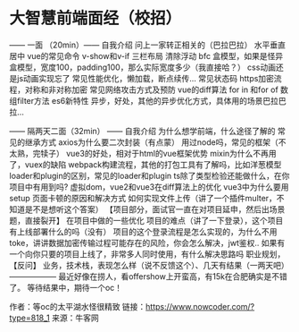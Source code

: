 # 大智慧前端面经（校招）

—— 一面 （20min）——
自我介绍
问上一家转正相关的（巴拉巴拉）
水平垂直居中
vue的常见命令
v-show和v-if
三栏布局
清除浮动
bfc
盒模型，如果是怪异盒模型，宽度100，padding100，那么实际宽度多少（我直接哈？）
css动画还是js动画实现忘了
常见性能优化，懒加载，断点续传...
常见状态码
https加密流程，对称和非对称加密
常见网络攻击方式及预防
vue的diff算法
for in 和for of
数组filter方法
es6新特性
异步，好处，其他的异步优化方式，具体用的场景巴拉巴拉...

—— 隔两天二面（32min） ——
自我介绍
为什么想学前端，什么途径了解的
常见的继承方式
axios为什么要二次封装（有点蒙）
用过node吗，常见的框架（不太熟，完犊子）
vue3的好处，相对于html的vue框架优势
mixin为什么不再用了，vuex的缺陷
webpack构建流程，其他的打包工具有了解吗，比如洋葱模型
loader和plugin的区别，常见的loader和plugin
ts除了类型检验还能做什么，在你项目中有用到吗?
虚拟dom，vue2和vue3在diff算法上的优化
vue3中为什么要用setup
页面卡顿的原因和解决方式
如何实现文件上传（讲了一个插件multer，不知道是不是想听这个答案）
【项目部分，面试官一直在对项目延申，然后出场景题，直接裂开】
在项目中做的一些优化
项目的难点（讲了一下登录），这个项目有上线部署什么的吗（没有）
项目的这个登录流程是怎么实现的，为什么不用toke，讲讲数据加密传输过程可能存在的风险，你会怎么解决，jwt鉴权..
如果有一个向你只要的项目上线了，非常多人同时使用，有什么解决思路吗
职业规划，
【反问】
业务，技术栈，表现怎么样（说不反馈这个）、几天有结果（一两天吧）
——————
最近好像在捞人，看offershow上开蛮高，有15k在合肥确实是不错了。
等待结果中，期待一个oc！



作者：等oc的太平湖水怪很精致
链接：https://www.nowcoder.com/?type=818_1
来源：牛客网